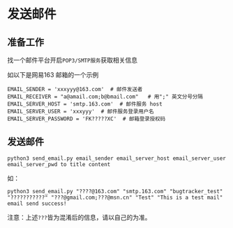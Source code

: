 # 发送邮件

## 准备工作

找一个邮件平台开启`POP3/SMTP服务`获取相关信息

如以下是网易163 邮箱的一个示例

```shell
EMAIL_SENDER = 'xxxyyy@163.com'  # 邮件发送者
EMAIL_RECEIVER = "a@amail.com;b@bmail.com"   # 用";" 英文分号分隔
EMAIL_SERVER_HOST = 'smtp.163.com'  # 邮件服务 host
EMAIL_SERVER_USER = 'xxxyyy'  # 邮件服务登录用户名
EMAIL_SERVER_PASSWORD = 'FK?????XC'  # 邮箱登录授权码
```

## 发送邮件

```shell
python3 send_email.py email_sender email_server_host email_server_user email_server_pwd to title content
```

如：

```shell
python3 send_email.py "????@163.com" "smtp.163.com" "bugtracker_test" "???????????" "???@gmail.com;???@msn.cn" "Test" "This is a test mail"
email send success!
```

注意：上述`???`皆为混淆后的信息，请以自己的为准。

